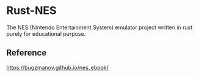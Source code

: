 # Rust-NES

The NES (Nintendo Entertainment System) emulator project written in rust purely for educational purpose.

## Reference
https://bugzmanov.github.io/nes_ebook/
